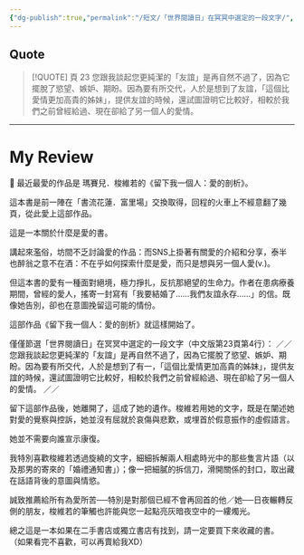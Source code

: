 ```yaml
---
{"dg-publish":true,"permalink":"/短文/「世界閱讀日」在冥冥中選定的一段文字/","title":"「世界閱讀日」在冥冥中選定的一段文字","tags":["#Reading_Notes","#瑪賽兒．梭維若"],"noteIcon":"3","created":"2025-05-11T00:49:53.000+08:00","updated":"2025-05-30T07:07:39.387+08:00"}
---
```








## Quote


> [!QUOTE] 頁 23
> 您跟我談起您更純潔的「友誼」是再自然不過了，因為它擺脫了慾望、嫉妒、期盼。因為要有所交代，人於是想到了友誼，「這個比愛情更加高貴的姊妹」，提供友誼的時候，還試圖證明它比較好，相較於我們之前曾經給過、現在卻給了另一個人的愛情。


---

# My Review

📕 最近最愛的作品是 瑪賽兒．梭維若的《留下我一個人：愛的剖析》。

這本書是前一陣在「書流花蓮．富里場」交換取得，回程的火車上不經意翻了幾頁，從此愛上這部作品。

這是一本關於什麼是愛的書。

講起來濫俗，坊間不乏討論愛的作品：而SNS上掛著有關愛的介紹和分享，泰半也醉翁之意不在酒：不在乎如何探索什麼是愛，而只是想與另一個人愛(v.)。

但這本書的愛有一種面對絕境，極力掙扎，反抗那絕望的生命力。作者在患病療養期間，曾經的愛人，搖寄一封寫有「我要結婚了……我們友誼永存……」的信。既像她告別，卻也在意圖挽留這可能的情份。

這部作品《留下我一個人：愛的剖析》就這樣開始了。

僅僅節選「世界閱讀日」在冥冥中選定的一段文字（中文版第23頁第4行）：
／／
您跟我談起您更純潔的「友誼」是再自然不過了，因為它擺脫了慾望、嫉妒、期盼。因為要有所交代，人於是想到了有一，「這個比愛情更加高貴的姊妹」，提供友誼的時候，還試圖證明它比較好，相較於我們之前曾經給過、現在卻給了另一個人的愛情。
／／

留下這部作品後，她離開了，這成了她的遺作。梭維若用她的文字，既是在闡述她對愛的覺察與控訴，她並沒有屈就於哀傷與悲歎，或埋首於假意振作的虛假語言。

她並不需要向誰宣示康復。

我特別喜歡梭維若透過旋繞的文字，細細拆解兩人相處時光中的那些隻言片語（以及那男的寄來的「婚禮通知書」）；像一把細膩的拆信刀，滑開關係的封口，取出藏在話語背後的意圖與情慾。

誠致推薦給所有為愛所苦──特別是對那個已經不會再回首的他／她──日夜輾轉反側的朋友，梭維若的筆觸也許能與您一起點亮灰暗夜空中的一縷燭光。

總之這是一本如果在二手書店或獨立書店有找到，請一定要買下來收藏的書。
（如果看完不喜歡，可以再賣給我XD）


